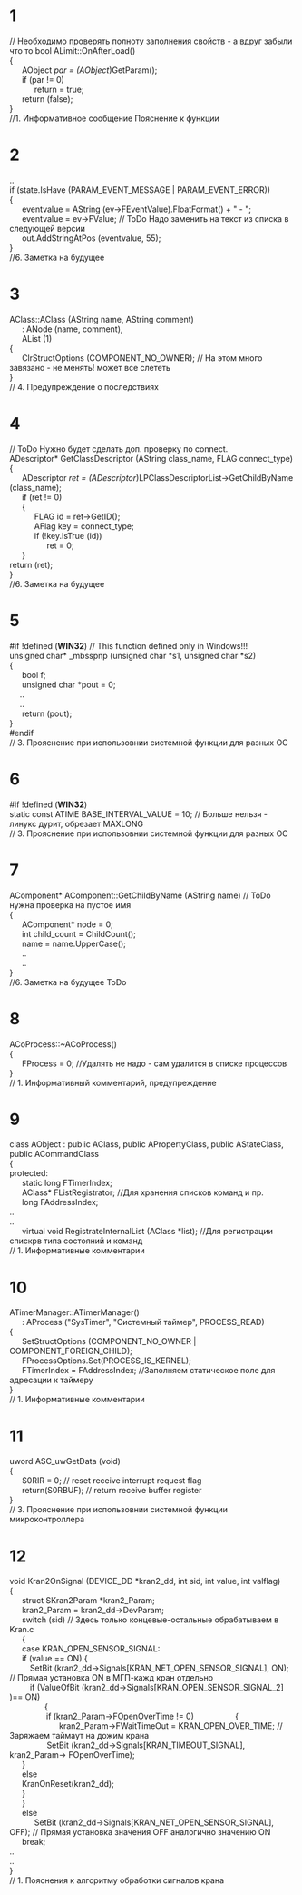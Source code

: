 # 1
// Необходимо проверять полноту заполнения свойств - а вдруг забыли что то 
bool    ALimit::OnAfterLoad()      
{  
   &ensp; &ensp;  AObject  *par = (AObject*)GetParam();  
    &ensp; &ensp; if (par != 0)  
     &ensp; &ensp; &ensp; &ensp;    return = true;  
    &ensp; &ensp; return (false);  
}   
//1. Информативное сообщение Пояснение к функции  

# 2
..   
    if (state.IsHave (PARAM_EVENT_MESSAGE | PARAM_EVENT_ERROR))  
    {  
      &ensp; &ensp; eventvalue = AString (ev->FEventValue).FloatFormat() +  " - ";  
      &ensp; &ensp;   eventvalue = ev->FValue;            // ToDo Надо заменить на текст из списка в следующей версии  
       &ensp; &ensp;  out.AddStringAtPos (eventvalue, 55);   
    }   
//6. Заметка на будущее  

# 3
AClass::AClass (AString name, AString comment)  
     &ensp; &ensp;  : ANode (name, comment),  
     &ensp; &ensp;    AList (1)  
{  
    &ensp; &ensp; ClrStructOptions (COMPONENT_NO_OWNER);    // На этом много завязано - не менять! может все слететь   
}   
// 4. Предупреждение о последствиях  

# 4
// ToDo   Нужно будет сделать доп. проверку по connect.  
ADescriptor*    GetClassDescriptor (AString class_name, FLAG connect_type)  
{  
    &ensp; &ensp; ADescriptor *ret = (ADescriptor*)LPClassDescriptorList->GetChildByName (class_name);  
    &ensp; &ensp; if (ret != 0)  
    &ensp; &ensp; {  
     &ensp; &ensp; &ensp; &ensp;    FLAG    id = ret->GetID();  
     &ensp; &ensp; &ensp; &ensp;    AFlag   key = connect_type;  
      &ensp; &ensp; &ensp; &ensp;   if (!key.IsTrue (id))  
      &ensp; &ensp; &ensp; &ensp; &ensp; &ensp;       ret = 0;  
    &ensp; &ensp; }  
    return (ret);  
}    
//6. Заметка на будущее

# 5
#if !defined (__WIN32__) // This function defined only in Windows!!!    
unsigned char* _mbsspnp (unsigned char *s1, unsigned char *s2)   
{   
 &ensp; &ensp;	bool	f;   
 &ensp; &ensp;	unsigned char *pout = 0;   
 &ensp; &ensp;..   
 &ensp; &ensp;..   
 &ensp; &ensp; return (pout);   
}   
#endif     
// 3. Прояснение при использовнии системной функции для разных ОС  

# 6  
#if !defined (__WIN32__)  
static const ATIME   BASE_INTERVAL_VALUE = 10;  // Больше нельзя - линукс дурит, обрезает MAXLONG   
// 3. Прояснение при использовнии системной функции для разных ОС  

# 7
AComponent*	AComponent::GetChildByName (AString name)   // ToDo нужна проверка на пустое имя   
{   
  &ensp; &ensp;   AComponent* node = 0;  
  &ensp; &ensp;   int         child_count = ChildCount();   
  &ensp; &ensp;   name = name.UpperCase();   
  &ensp; &ensp;   ..   
  &ensp; &ensp;   ..   
}   
//6. Заметка на будущее ToDo

# 8
ACoProcess::~ACoProcess()  
{  
  &ensp; &ensp;   FProcess = 0;    //Удалять не надо - сам удалится в списке процессов  
}  
// 1. Информативный комментарий, предупреждение

# 9
class   AObject : public AClass, public APropertyClass, public AStateClass, public ACommandClass  
{  
protected:  
  &ensp; &ensp;   static  long    FTimerIndex;  
  &ensp; &ensp;   AClass*     FListRegistrator;   //Для хранения списков команд и пр.  
  &ensp; &ensp;   long        FAddressIndex;  
..  
..  
  &ensp; &ensp;   virtual void        RegistrateInternalList (AClass *list);   //Для регистрации спискрв типа состояний и команд  
// 1. Информативные комментарии

# 10
ATimerManager::ATimerManager()  
       &ensp; &ensp;       : AProcess ("SysTimer", "Системный таймер", PROCESS_READ)  
{  
  &ensp; &ensp;   SetStructOptions (COMPONENT_NO_OWNER | COMPONENT_FOREIGN_CHILD);  
  &ensp; &ensp;   FProcessOptions.Set(PROCESS_IS_KERNEL);  
  &ensp; &ensp;   FTimerIndex = FAddressIndex;      //Заполняем статическое поле для адресации к таймеру  
}  
// 1. Информативные комментарии


# 11
uword ASC_uwGetData (void)  
{  
  &ensp; &ensp;   S0RIR = 0;             // reset receive interrupt request flag  
  &ensp; &ensp;   return(S0RBUF);        // return receive buffer register  
}   
// 3. Прояснение при использовнии системной функции микроконтроллера

# 12
void Kran2OnSignal (DEVICE_DD *kran2_dd, int sid, int value, int valflag)   
{   
 &ensp; &ensp;   struct SKran2Param  *kran2_Param;    
 &ensp; &ensp;   kran2_Param = kran2_dd->DevParam;     
 &ensp; &ensp;   switch (sid)		//  Здесь только концевые-остальные обрабатываем в Kran.c   
 &ensp; &ensp;   {   
 &ensp; &ensp;    case KRAN_OPEN_SENSOR_SIGNAL:   
 &ensp; &ensp;    if (value == ON) {     
 &ensp; &ensp;&ensp;&ensp; SetBit (kran2_dd->Signals[KRAN_NET_OPEN_SENSOR_SIGNAL], ON);  // Прямая установка ON в МГП-кажд кран отдельно      
 &ensp; &ensp;&ensp;&ensp; if (ValueOfBit (kran2_dd->Signals[KRAN_OPEN_SENSOR_SIGNAL_2] )== ON)   
 &ensp; &ensp; &ensp; &ensp;&ensp; &ensp; {  	 
&ensp; &ensp; &ensp; &ensp;&ensp; &ensp;&ensp;if (kran2_Param->FOpenOverTime != 0) 
&ensp; &ensp; &ensp; &ensp;&ensp; &ensp;&ensp; {        
&ensp; &ensp; &ensp; &ensp; &ensp; &ensp; &ensp; &ensp;  kran2_Param->FWaitTimeOut = KRAN_OPEN_OVER_TIME; // Заряжаем таймаут на дожим крана       
 &ensp; &ensp; &ensp; &ensp; &ensp; &ensp;  SetBit (kran2_dd->Signals[KRAN_TIMEOUT_SIGNAL], kran2_Param-> FOpenOverTime);     
       &ensp; &ensp;      }   
       &ensp; &ensp;     else  
         &ensp; &ensp;   KranOnReset(kran2_dd);  	        
 	 &ensp; &ensp;   }   
          &ensp; &ensp; }   
	 &ensp; &ensp;  else  	 	  
	  &ensp; &ensp; &ensp; &ensp;  SetBit (kran2_dd->Signals[KRAN_NET_OPEN_SENSOR_SIGNAL],  OFF); // Прямая установка значения OFF аналогично значению ON    		
	 &ensp; &ensp; break;   
..  
..  
}  
// 1. Пояснения к алгоритму обработки сигналов крана  





